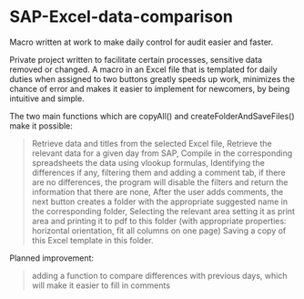 # SAP-Excel-data-comparison
Macro written at work to make daily control for audit easier and faster.

Private project written to facilitate certain processes, sensitive data removed or changed.
A macro in an Excel file that is templated for daily duties when assigned to two buttons greatly speeds up work, minimizes the chance of error and makes it easier to implement for newcomers, by being intuitive and simple.

The two main functions which are copyAll() and createFolderAndSaveFiles() make it possible:
> Retrieve data and titles from the selected Excel file,
> Retrieve the relevant data for a given day from SAP,
> Compile in the corresponding spreadsheets the data using vlookup formulas,
> Identifying the differences if any, filtering them and adding a comment tab, if there are no differences, the program will disable the filters and return the information that there are none,
> After the user adds comments, the next button creates a folder with the appropriate suggested name in the corresponding folder,
> Selecting the relevant area setting it as print area and printing it to pdf to this folder (with appropriate properties: horizontal orientation, fit all columns on one page)
> Saving a copy of this Excel template in this folder.

Planned improvement:
> adding a function to compare differences with previous days, which will make it easier to fill in comments
